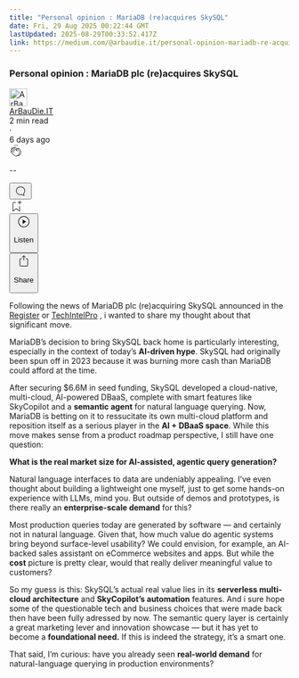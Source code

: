 ```yaml
---
title: "Personal opinion : MariaDB (re)acquires SkySQL"
date: Fri, 29 Aug 2025 00:22:44 GMT
lastUpdated: 2025-08-29T00:33:52.417Z
link: https://medium.com/@arbaudie.it/personal-opinion-mariadb-re-acquires-skysql-125181507358?source=rss-c779d007e7fe------2
---
```


<article><div class="m"><div class="m"><span class="m"></span><section><div><div class="ga gq gr gs gt gu"></div><div class="gv gw gx gy gz"><div class="ac ch"><div class="co bh gh gi gj gk"><div><h1 class="pw-post-title ha hb hc bf hd he hf hg hh hi hj hk hl hm hn ho hp hq hr hs ht hu hv hw hx hy hz ia ib ic bk" data-testid="storyTitle" id="db72">Personal opinion : MariaDB plc (re)acquires SkySQL</h1><div><div class="speechify-ignore ac cv"><div class="speechify-ignore bh m"><div class="ac id ie if ig ih ii ij ik il im in"><div class="ac r in"><div class="ac io"><div><div aria-hidden="false" class="bm" role="tooltip"><div class="be" tabindex="-1"><a data-discover="true" href="/@arbaudie.it?source=post_page---byline--125181507358---------------------------------------" rel="noopener follow"><div class="m ip iq bx ir is"><div class="m fr"><img alt="ArBauDie.IT" class="m fj bx by bz dd" data-testid="authorPhoto" height="32" loading="lazy" src="https://miro.medium.com/v2/resize:fill:64:64/1*kOs3AqmTfHiFOrSZkt1mqg.png" width="32"/><div class="it bx m by bz ga o iu gb"></div></div></div></a></div></div></div></div><span class="bf b bg ab bk"><div class="iv ac r"><div class="ac r iw"><div class="ac r"><div><div aria-hidden="false" class="bm" role="tooltip"><div class="be" tabindex="-1"><span class="bf b bg ab bk"><a class="ag ah ai fn ak al am an ao ap aq ar as ix" data-discover="true" data-testid="authorName" href="/@arbaudie.it?source=post_page---byline--125181507358---------------------------------------" rel="noopener follow">ArBauDie.IT</a></span></div></div></div></div><div class="iy bm"></div></div></div></span></div><div class="ac r iz"><span class="bf b bg ab ea"><div class="ac af"><span data-testid="storyReadTime">2 min read</span><div aria-hidden="true" class="ja jb m"><span aria-hidden="true" class="m"><span class="bf b bg ab ea">·</span></span></div>6 days ago</div></span></div></div><div class="ac cv jc jd je jf jg jh ji jj jk jl jm jn jo jp jq jr"><div class="i l x fo fp r"><div class="kh m"><div class="ac r ki kj"><div class="pw-multi-vote-icon fr kk kl km kn"><span data-dd-action-name="Susi presentation tracker clap_footer"><a class="ag ah ai fn ak al am an ao ap aq ar as at au" data-discover="true" data-testid="headerClapButton" href="/m/signin?actionUrl=https%3A%2F%2Fmedium.com%2F_%2Fvote%2Fp%2F125181507358&amp;operation=register&amp;redirect=https%3A%2F%2Fmedium.com%2F%40arbaudie.it%2Fpersonal-opinion-mariadb-re-acquires-skysql-125181507358&amp;user=ArBauDie.IT&amp;userId=c779d007e7fe&amp;source=---header_actions--125181507358---------------------clap_footer------------------" rel="noopener follow"><div><div aria-hidden="false" class="bm" role="tooltip"><div class="be" tabindex="-1"><div class="ko ap kp kq kr ks an kt ku kv kn" role="presentation"><svg aria-label="clap" height="24" viewbox="0 0 24 24" width="24" xmlns="http://www.w3.org/2000/svg"><path clip-rule="evenodd" d="M11.37.828 12 3.282l.63-2.454zM13.916 3.953l1.523-2.112-1.184-.39zM8.589 1.84l1.522 2.112-.337-2.501zM18.523 18.92c-.86.86-1.75 1.246-2.62 1.33a6 6 0 0 0 .407-.372c2.388-2.389 2.86-4.951 1.399-7.623l-.912-1.603-.79-1.672c-.26-.56-.194-.98.203-1.288a.7.7 0 0 1 .546-.132c.283.046.546.231.728.5l2.363 4.157c.976 1.624 1.141 4.237-1.324 6.702m-10.999-.438L3.37 14.328a.828.828 0 0 1 .585-1.408.83.83 0 0 1 .585.242l2.158 2.157a.365.365 0 0 0 .516-.516l-2.157-2.158-1.449-1.449a.826.826 0 0 1 1.167-1.17l3.438 3.44a.363.363 0 0 0 .516 0 .364.364 0 0 0 0-.516L5.293 9.513l-.97-.97a.826.826 0 0 1 0-1.166.84.84 0 0 1 1.167 0l.97.968 3.437 3.436a.36.36 0 0 0 .517 0 .366.366 0 0 0 0-.516L6.977 7.83a.82.82 0 0 1-.241-.584.82.82 0 0 1 .824-.826c.219 0 .43.087.584.242l5.787 5.787a.366.366 0 0 0 .587-.415l-1.117-2.363c-.26-.56-.194-.98.204-1.289a.7.7 0 0 1 .546-.132c.283.046.545.232.727.501l2.193 3.86c1.302 2.38.883 4.59-1.277 6.75-1.156 1.156-2.602 1.627-4.19 1.367-1.418-.236-2.866-1.033-4.079-2.246M10.75 5.971l2.12 2.12c-.41.502-.465 1.17-.128 1.89l.22.465-3.523-3.523a.8.8 0 0 1-.097-.368c0-.22.086-.428.241-.584a.847.847 0 0 1 1.167 0m7.355 1.705c-.31-.461-.746-.758-1.23-.837a1.44 1.44 0 0 0-1.11.275c-.312.24-.505.543-.59.881a1.74 1.74 0 0 0-.906-.465 1.47 1.47 0 0 0-.82.106l-2.182-2.182a1.56 1.56 0 0 0-2.2 0 1.54 1.54 0 0 0-.396.701 1.56 1.56 0 0 0-2.21-.01 1.55 1.55 0 0 0-.416.753c-.624-.624-1.649-.624-2.237-.037a1.557 1.557 0 0 0 0 2.2c-.239.1-.501.238-.715.453a1.56 1.56 0 0 0 0 2.2l.516.515a1.556 1.556 0 0 0-.753 2.615L7.01 19c1.32 1.319 2.909 2.189 4.475 2.449q.482.08.971.08c.85 0 1.653-.198 2.393-.579.231.033.46.054.686.054 1.266 0 2.457-.52 3.505-1.567 2.763-2.763 2.552-5.734 1.439-7.586z" fill-rule="evenodd"></path></svg></div></div></div></div></a></span></div><div class="pw-multi-vote-count m kw kx ky kz la lb lc"><p class="bf b eb ab ea"><span class="ld">--</span></p></div></div></div><div><div aria-hidden="false" class="bm" role="tooltip"><div class="be" tabindex="-1"><button aria-label="responses" class="ap ko le lf ac r fs lg lh"><svg class="li" height="24" viewbox="0 0 24 24" width="24" xmlns="http://www.w3.org/2000/svg"><path d="M18.006 16.803c1.533-1.456 2.234-3.325 2.234-5.321C20.24 7.357 16.709 4 12.191 4S4 7.357 4 11.482c0 4.126 3.674 7.482 8.191 7.482.817 0 1.622-.111 2.393-.327.231.2.48.391.744.559 1.06.693 2.203 1.044 3.399 1.044.224-.008.4-.112.486-.287a.49.49 0 0 0-.042-.518c-.495-.67-.845-1.364-1.04-2.057a4 4 0 0 1-.125-.598zm-3.122 1.055-.067-.223-.315.096a8 8 0 0 1-2.311.338c-4.023 0-7.292-2.955-7.292-6.587 0-3.633 3.269-6.588 7.292-6.588 4.014 0 7.112 2.958 7.112 6.593 0 1.794-.608 3.469-2.027 4.72l-.195.168v.255c0 .056 0 .151.016.295.025.231.081.478.154.733.154.558.398 1.117.722 1.659a5.3 5.3 0 0 1-2.165-.845c-.276-.176-.714-.383-.941-.59z"></path></svg></button></div></div></div></div><div class="ac r js jt ju jv jw jx jy jz ka kb kc kd ke kf kg"><div class="lj l k j e"></div><div class="i l"><div><div aria-hidden="false" class="bm" role="tooltip"><div class="be" tabindex="-1"><span data-dd-action-name="Susi presentation tracker bookmark_footer"><a class="ag ah ai fn ak al am an ao ap aq ar as at au" data-discover="true" data-testid="headerBookmarkButton" href="/m/signin?actionUrl=https%3A%2F%2Fmedium.com%2F_%2Fbookmark%2Fp%2F125181507358&amp;operation=register&amp;redirect=https%3A%2F%2Fmedium.com%2F%40arbaudie.it%2Fpersonal-opinion-mariadb-re-acquires-skysql-125181507358&amp;source=---header_actions--125181507358---------------------bookmark_footer------------------" rel="noopener follow"><svg aria-label="Add to list bookmark button" class="ea lk" fill="none" height="25" viewbox="0 0 25 25" width="25" xmlns="http://www.w3.org/2000/svg"><path d="M18 2.5a.5.5 0 0 1 1 0V5h2.5a.5.5 0 0 1 0 1H19v2.5a.5.5 0 1 1-1 0V6h-2.5a.5.5 0 0 1 0-1H18zM7 7a1 1 0 0 1 1-1h3.5a.5.5 0 0 0 0-1H8a2 2 0 0 0-2 2v14a.5.5 0 0 0 .805.396L12.5 17l5.695 4.396A.5.5 0 0 0 19 21v-8.5a.5.5 0 0 0-1 0v7.485l-5.195-4.012a.5.5 0 0 0-.61 0L7 19.985z" fill="currentColor"></path></svg></a></span></div></div></div></div><div class="fj ll ct"><div class="m af"><div class="ac ch"><div class="lm ln lo lp lq lr co bh"><div class="ac"><div aria-hidden="false" class="bm" role="tooltip"><div><div aria-hidden="false" class="bm" role="tooltip"><div class="be" tabindex="-1"><button aria-label="Listen" class="ag fs ai fn ak al am ls ao ap aq fd lt lu lh lv lw lx ly lz t ma mb mc md me mf mg v mh mi mj" data-testid="audioPlayButton"><svg fill="none" height="24" viewbox="0 0 24 24" width="24" xmlns="http://www.w3.org/2000/svg"><path clip-rule="evenodd" d="M3 12a9 9 0 1 1 18 0 9 9 0 0 1-18 0m9-10C6.477 2 2 6.477 2 12s4.477 10 10 10 10-4.477 10-10S17.523 2 12 2m3.376 10.416-4.599 3.066a.5.5 0 0 1-.777-.416V8.934a.5.5 0 0 1 .777-.416l4.599 3.066a.5.5 0 0 1 0 .832" fill="currentColor" fill-rule="evenodd"></path></svg><div class="k j e"><p class="bf b bg ab ea">Listen</p></div></button></div></div></div></div></div></div></div></div></div><div aria-describedby="postFooterSocialMenu" aria-hidden="false" aria-labelledby="postFooterSocialMenu" class="bm"><div><div aria-hidden="false" class="bm" role="tooltip"><div class="be" tabindex="-1"><button aria-controls="postFooterSocialMenu" aria-expanded="false" aria-label="Share Post" class="ag fs ai fn ak al am ls ao ap aq fd lt lu lh lv lw lx ly lz t ma mb mc md me mf mg v mh mi mj" data-testid="headerSocialShareButton"><svg fill="none" height="24" viewbox="0 0 24 24" width="24" xmlns="http://www.w3.org/2000/svg"><path clip-rule="evenodd" d="M15.218 4.931a.4.4 0 0 1-.118.132l.012.006a.45.45 0 0 1-.292.074.5.5 0 0 1-.3-.13l-2.02-2.02v7.07c0 .28-.23.5-.5.5s-.5-.22-.5-.5v-7.04l-2 2a.45.45 0 0 1-.57.04h-.02a.4.4 0 0 1-.16-.3.4.4 0 0 1 .1-.32l2.8-2.8a.5.5 0 0 1 .7 0l2.8 2.79a.42.42 0 0 1 .068.498m-.106.138.008.004v-.01zM16 7.063h1.5a2 2 0 0 1 2 2v10a2 2 0 0 1-2 2h-11c-1.1 0-2-.9-2-2v-10a2 2 0 0 1 2-2H8a.5.5 0 0 1 .35.15.5.5 0 0 1 .15.35.5.5 0 0 1-.15.35.5.5 0 0 1-.35.15H6.4c-.5 0-.9.4-.9.9v10.2a.9.9 0 0 0 .9.9h11.2c.5 0 .9-.4.9-.9v-10.2c0-.5-.4-.9-.9-.9H16a.5.5 0 0 1 0-1" fill="currentColor" fill-rule="evenodd"></path></svg><div class="k j e"><p class="bf b bg ab ea">Share</p></div></button></div></div></div></div></div></div></div></div></div></div><p class="pw-post-body-paragraph mk ml hc mm b mn mo mp mq mr ms mt mu mv mw mx my mz na nb nc nd ne nf ng nh gv bk" id="6cf1">Following the news of MariaDB plc (re)acquiring SkySQL announced in the <a class="ag ni" href="https://www.theregister.com/2025/08/27/mariadb/" rel="noopener ugc nofollow" target="_blank">Register</a> or <a class="ag ni" href="https://techintelpro.com/news/AI/Agentic-AI/mariadb-acquires-skysql-to-enhance-ai-powered-dbaas-solutions" rel="noopener ugc nofollow" target="_blank">TechIntelPro</a> , i wanted to share my thought about that significant move.</p><p class="pw-post-body-paragraph mk ml hc mm b mn mo mp mq mr ms mt mu mv mw mx my mz na nb nc nd ne nf ng nh gv bk" id="3c57">MariaDB’s decision to bring SkySQL back home is particularly interesting, especially in the context of today’s <strong class="mm hd">AI-driven hype</strong>. SkySQL had originally been spun off in 2023 because it was burning more cash than MariaDB could afford at the time.</p><p class="pw-post-body-paragraph mk ml hc mm b mn mo mp mq mr ms mt mu mv mw mx my mz na nb nc nd ne nf ng nh gv bk" id="f5f7">After securing $6.6M in seed funding, SkySQL developed a cloud-native, multi-cloud, AI-powered DBaaS, complete with smart features like SkyCopilot and a <strong class="mm hd">semantic agent</strong> for natural language querying. Now, MariaDB is betting on it to ressucitate its own multi-cloud platform and reposition itself as a serious player in the <strong class="mm hd">AI + DBaaS space</strong>. While this move makes sense from a product roadmap perspective, I still have one question:</p><p class="pw-post-body-paragraph mk ml hc mm b mn mo mp mq mr ms mt mu mv mw mx my mz na nb nc nd ne nf ng nh gv bk" id="361f"><strong class="mm hd">What is the real market size for AI-assisted, agentic query generation?</strong></p><p class="pw-post-body-paragraph mk ml hc mm b mn mo mp mq mr ms mt mu mv mw mx my mz na nb nc nd ne nf ng nh gv bk" id="bdf2">Natural language interfaces to data are undeniably appealing. I’ve even thought about building a lightweight one myself, just to get some hands-on experience with LLMs, mind you. But outside of demos and prototypes, is there really an <strong class="mm hd">enterprise-scale demand</strong> for this?</p><p class="pw-post-body-paragraph mk ml hc mm b mn mo mp mq mr ms mt mu mv mw mx my mz na nb nc nd ne nf ng nh gv bk" id="3949">Most production queries today are generated by software — and certainly not in natural language. Given that, how much value do agentic systems bring beyond surface-level usability? We could envision, for example, an AI-backed sales assistant on eCommerce websites and apps. But while the <strong class="mm hd">cost</strong> picture is pretty clear, would that really deliver meaningful value to customers?</p><p class="pw-post-body-paragraph mk ml hc mm b mn mo mp mq mr ms mt mu mv mw mx my mz na nb nc nd ne nf ng nh gv bk" id="6785">So my guess is this: SkySQL’s actual real value lies in its <strong class="mm hd">serverless multi-cloud architecture</strong> and <strong class="mm hd">SkyCopilot’s automation</strong> features. And i sure hope some of the questionable tech and business choices that were made back then have been fully adressed by now. The semantic query layer is certainly a great marketing lever and innovation showcase — but it has yet to become a <strong class="mm hd">foundational need.</strong> If this is indeed the strategy, it’s a smart one.</p><p class="pw-post-body-paragraph mk ml hc mm b mn mo mp mq mr ms mt mu mv mw mx my mz na nb nc nd ne nf ng nh gv bk" id="3070">That said, I’m curious: have you already seen <strong class="mm hd">real-world demand</strong> for natural-language querying in production environments?</p></div></div></div></div></section></div></div></article>
